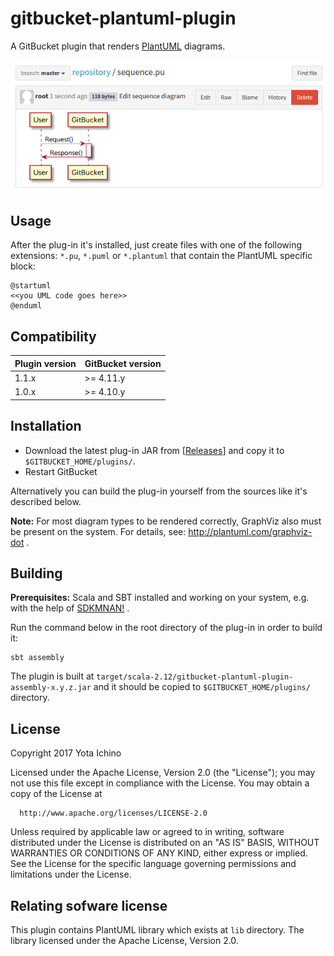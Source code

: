 gitbucket-plantuml-plugin
========
A GitBucket plugin that renders [PlantUML](http://plantuml.com/) diagrams.

![screenshot01.png](screenshots/screenshot01.png "screenshot01.png")

Usage
-----
After the plug-in it's installed, just create files with one of the following extensions: ```*.pu```, ```*.puml``` or ```*.plantuml``` that contain the PlantUML specific block:
```
@startuml
<<you UML code goes here>>
@enduml
```

Compatibility
-------------
Plugin version | GitBucket version
:--------------|:-----------------
1.1.x          | >= 4.11.y
1.0.x          | >= 4.10.y

Installation
------------
 - Download the latest plug-in JAR from [[Releases](https://github.com/nus/gitbucket-plantuml-plugin/releases)] and copy it to ```$GITBUCKET_HOME/plugins/```.
 - Restart GitBucket

Alternatively you can build the plug-in yourself from the sources like it's described below.

**Note:** For most diagram types to be rendered correctly, GraphViz also must be present on the system. For details, see: http://plantuml.com/graphviz-dot .

Building
----

**Prerequisites:** Scala and SBT installed and working on your system, e.g. with the help of [SDKMNAN!](http://sdkman.io/) .
 
Run the command below in the root directory of the plug-in in order to build it:

```
sbt assembly
```

The plugin is built at `target/scala-2.12/gitbucket-plantuml-plugin-assembly-x.y.z.jar` and it should be copied to ```$GITBUCKET_HOME/plugins/``` directory.


License
----

   Copyright 2017 Yota Ichino

   Licensed under the Apache License, Version 2.0 (the "License");
   you may not use this file except in compliance with the License.
   You may obtain a copy of the License at

      http://www.apache.org/licenses/LICENSE-2.0

   Unless required by applicable law or agreed to in writing, software
   distributed under the License is distributed on an "AS IS" BASIS,
   WITHOUT WARRANTIES OR CONDITIONS OF ANY KIND, either express or implied.
   See the License for the specific language governing permissions and
   limitations under the License.

Relating sofware license
----

This plugin contains PlantUML library which exists at `lib` directory.
The library licensed under the Apache License, Version 2.0.
